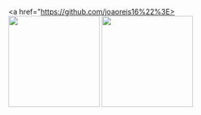 <a href="https://github.com/joaoreis16%22%3E>
  <img height="180em" src="https://github-readme-stats.vercel.app/api?username=joaoreis16&theme=tokyonight&show_icons=true" />
  <img height="180em" src="https://github-readme-stats.vercel.app/api/top-langs/?username=joaoreis16&theme=tokyonight&layout=compact" />
</a>
